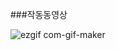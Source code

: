 ###작동동영상

![ezgif com-gif-maker](https://user-images.githubusercontent.com/84661751/208327228-4ed03932-3b00-4083-ac7d-a65b64add3ac.gif)
